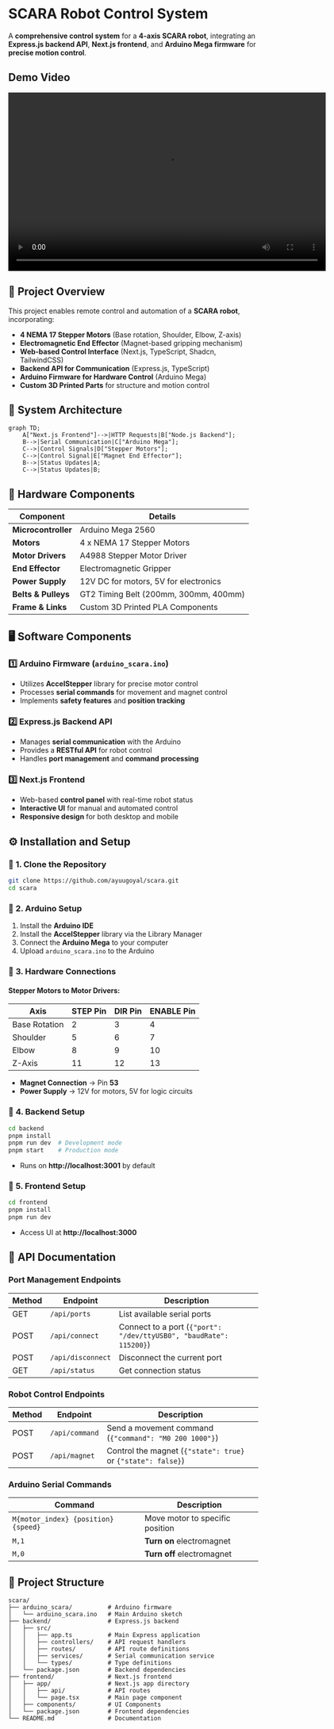 # SCARA Robot Control System

A **comprehensive control system** for a **4-axis SCARA robot**, integrating an **Express.js backend API**, **Next.js frontend**, and **Arduino Mega firmware** for **precise motion control**.

## Demo Video

<div align="center">
  <video width="640" height="360" controls>
    <source src="demo.mp4" type="video/mp4">
    Your browser does not support the video tag.
  </video>
</div>

## 🚀 Project Overview

This project enables remote control and automation of a **SCARA robot**, incorporating:

- **4 NEMA 17 Stepper Motors** (Base rotation, Shoulder, Elbow, Z-axis)
- **Electromagnetic End Effector** (Magnet-based gripping mechanism)
- **Web-based Control Interface** (Next.js, TypeScript, Shadcn, TailwindCSS)
- **Backend API for Communication** (Express.js, TypeScript)
- **Arduino Firmware for Hardware Control** (Arduino Mega)
- **Custom 3D Printed Parts** for structure and motion control

## 📜 System Architecture

```mermaid
graph TD;
    A["Next.js Frontend"]-->|HTTP Requests|B["Node.js Backend"];
    B-->|Serial Communication|C["Arduino Mega"];
    C-->|Control Signals|D["Stepper Motors"];
    C-->|Control Signal|E["Magnet End Effector"];
    B-->|Status Updates|A;
    C-->|Status Updates|B;
```

## 🔩 Hardware Components

| Component           | Details                               |
| ------------------- | ------------------------------------- |
| **Microcontroller** | Arduino Mega 2560                     |
| **Motors**          | 4 x NEMA 17 Stepper Motors            |
| **Motor Drivers**   | A4988 Stepper Motor Driver            |
| **End Effector**    | Electromagnetic Gripper               |
| **Power Supply**    | 12V DC for motors, 5V for electronics |
| **Belts & Pulleys** | GT2 Timing Belt (200mm, 300mm, 400mm) |
| **Frame & Links**   | Custom 3D Printed PLA Components      |

## 🖥️ Software Components

### 1️⃣ **Arduino Firmware (`arduino_scara.ino`)**

- Utilizes **AccelStepper** library for precise motor control
- Processes **serial commands** for movement and magnet control
- Implements **safety features** and **position tracking**

### 2️⃣ **Express.js Backend API**

- Manages **serial communication** with the Arduino
- Provides a **RESTful API** for robot control
- Handles **port management** and **command processing**

### 3️⃣ **Next.js Frontend**

- Web-based **control panel** with real-time robot status
- **Interactive UI** for manual and automated control
- **Responsive design** for both desktop and mobile

## ⚙️ Installation and Setup

### 🔹 **1. Clone the Repository**

```sh
git clone https://github.com/ayuugoyal/scara.git
cd scara
```

### 🔹 **2. Arduino Setup**

1. Install the **Arduino IDE**
2. Install the **AccelStepper** library via the Library Manager
3. Connect the **Arduino Mega** to your computer
4. Upload `arduino_scara.ino` to the Arduino

### 🔹 **3. Hardware Connections**

#### **Stepper Motors to Motor Drivers:**

| Axis          | STEP Pin | DIR Pin | ENABLE Pin |
| ------------- | -------- | ------- | ---------- |
| Base Rotation | 2        | 3       | 4          |
| Shoulder      | 5        | 6       | 7          |
| Elbow         | 8        | 9       | 10         |
| Z-Axis        | 11       | 12      | 13         |

- **Magnet Connection** → Pin **53**
- **Power Supply** → 12V for motors, 5V for logic circuits

### 🔹 **4. Backend Setup**

```sh
cd backend
pnpm install
pnpm run dev  # Development mode
pnpm start    # Production mode
```

- Runs on **http://localhost:3001** by default

### 🔹 **5. Frontend Setup**

```sh
cd frontend
pnpm install
pnpm run dev
```

- Access UI at **http://localhost:3000**

## 📡 API Documentation

### **Port Management Endpoints**

| Method | Endpoint          | Description                                                        |
| ------ | ----------------- | ------------------------------------------------------------------ |
| GET    | `/api/ports`      | List available serial ports                                        |
| POST   | `/api/connect`    | Connect to a port (`{"port": "/dev/ttyUSB0", "baudRate": 115200}`) |
| POST   | `/api/disconnect` | Disconnect the current port                                        |
| GET    | `/api/status`     | Get connection status                                              |

### **Robot Control Endpoints**

| Method | Endpoint       | Description                                                  |
| ------ | -------------- | ------------------------------------------------------------ |
| POST   | `/api/command` | Send a movement command (`{"command": "M0 200 1000"}`)       |
| POST   | `/api/magnet`  | Control the magnet (`{"state": true}` or `{"state": false}`) |

### **Arduino Serial Commands**

| Command                             | Description                     |
| ----------------------------------- | ------------------------------- |
| `M{motor_index} {position} {speed}` | Move motor to specific position |
| `M,1`                               | **Turn on** electromagnet       |
| `M,0`                               | **Turn off** electromagnet      |

## 📂 Project Structure

```
scara/
├── arduino_scara/          # Arduino firmware
│   └── arduino_scara.ino   # Main Arduino sketch
├── backend/                # Express.js backend
│   ├── src/
│   │   ├── app.ts          # Main Express application
│   │   ├── controllers/    # API request handlers
│   │   ├── routes/         # API route definitions
│   │   ├── services/       # Serial communication service
│   │   └── types/          # Type definitions
│   └── package.json        # Backend dependencies
├── frontend/               # Next.js frontend
│   ├── app/                # Next.js app directory
│   │   ├── api/            # API routes
│   │   └── page.tsx        # Main page component
│   ├── components/         # UI Components
│   └── package.json        # Frontend dependencies
└── README.md               # Documentation
```

